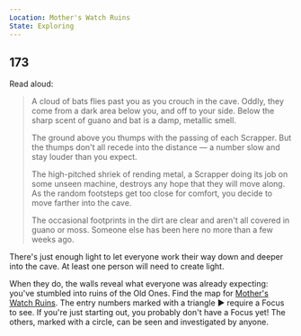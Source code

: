 ```yaml
---
Location: Mother's Watch Ruins
State: Exploring
---
```


## 173

Read aloud:

> A cloud of bats flies past you as you crouch in the cave.
> Oddly, they come from a dark area below you, and off to your side.
> Below the sharp scent of guano and bat is a damp, metallic smell.
>
> The ground above you thumps with the passing of each Scrapper.
> But the thumps don't all recede into the distance — a number slow and stay louder than you expect.
>
> The high-pitched shriek of rending metal, a Scrapper doing its job on some unseen machine, destroys any hope that they will move along.
> As the random footsteps get too close for comfort, you decide to move farther into the cave.
>
> The occasional footprints in the dirt are clear and aren't all covered in guano or moss.
> Someone else has been here no more than a few weeks ago.

There's just enough light to let everyone work their way down and deeper into the cave.
At least one person will need to create light.

When they do, the walls reveal what everyone was already expecting: you've stumbled into ruins of the Old Ones.
Find the map for [Mother's Watch Ruins](510-mothers-watch-ruins.md).
The entry numbers marked with a triangle &#9658; require a Focus to see.
If you're just starting out, you probably don't have a Focus yet!
The others, marked with a circle, can be seen and investigated by anyone.
